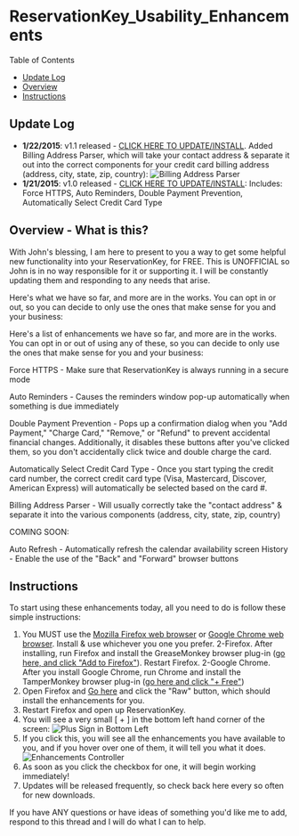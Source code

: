 # ReservationKey_Usability_Enhancements

Table of Contents
- <a href="updateLog">Update Log</a>
- <a href="overview">Overview</a>
- <a href="#instructions">Instructions</a>


## Update Log<a id="updateLog"></a>
- **1/22/2015**: v1.1 released - <a href="https://raw.githubusercontent.com/EmKayUltra/ReservationKey_Usability_Enhancements/release-v1.1/ReservationKey_Usability_Enhancements.user.js">CLICK HERE TO UPDATE/INSTALL</a>.  Added Billing Address Parser, which will take your contact address & separate it out into the correct components for your credit card billing address (address, city, state, zip, country):
          ![Billing Address Parser](http://i57.tinypic.com/ziriow.png)
- **1/21/2015**: v1.0 released - <a href="https://raw.githubusercontent.com/EmKayUltra/ReservationKey_Usability_Enhancements/release-v1.0/ReservationKey_Usability_Enhancements.user.js">CLICK HERE TO UPDATE/INSTALL</a></span>: Includes: Force HTTPS, Auto Reminders, Double Payment Prevention, Automatically Select Credit Card Type

## Overview - What is this?<a id="overview"></a>
With John's blessing, I am here to present to you a way to get some helpful new functionality into your ReservationKey, for FREE.  This is UNOFFICIAL so John is in no way responsible for it or supporting it.  I will be constantly updating them and responding to any needs that arise.

Here's what we have so far, and more are in the works.  You can opt in or out, so you can decide to only use the ones that make sense for you and your business:

Here's a list of enhancements we have so far, and more are in the works.  You can opt in or out of using any of these, so you can decide to only use the ones that make sense for you and your business:

Force HTTPS - Make sure that ReservationKey is always running in a secure mode

Auto Reminders - Causes the reminders window pop-up automatically when something is due immediately

Double Payment Prevention - Pops up a confirmation dialog when you "Add Payment," "Charge Card," "Remove," or "Refund" to prevent accidental financial changes.  Additionally, it disables these buttons after you've clicked them, so you don't accidentally click twice and double charge the card.

Automatically Select Credit Card Type - Once you start typing the credit card number, the correct credit card type (Visa, Mastercard, Discover, American Express) will automatically be selected based on the card #.

Billing Address Parser - Will usually correctly take the "contact address" & separate it into the various components (address, city, state, zip, country)

COMING SOON:

Auto Refresh - Automatically refresh the calendar availability screen
History - Enable the use of the "Back" and "Forward" browser buttons

## Instructions<a id="instructions"></a>
To start using these enhancements today, all you need to do is follow these simple instructions:

1.  You MUST use the <a href="https://www.mozilla.org/en-US/firefox/new/">Mozilla Firefox web browser</a> or <a href="https://www.google.com/chrome/browser/desktop/">Google Chrome web browser</a>.  Install & use whichever you one you prefer.
2-Firefox.  After installing, run Firefox and install the GreaseMonkey browser plug-in (<a href="https://addons.mozilla.org/en-US/firefox/addon/greasemonkey/">go here, and click "Add to Firefox"</a>).  Restart Firefox.
2-Google Chrome.  After you install Google Chrome, run Chrome and install the TamperMonkey browser plug-in (<a href="https://chrome.google.com/webstore/detail/tampermonkey/dhdgffkkebhmkfjojejmpbldmpobfkfo?hl=en">go here and click "+ Free"</a>)
3.  Open Firefox and <a href="https://gist.github.com/anonymous/80d0f1345590759cd517#file-reservationkey_usability_enhancements-user-js">Go here</a> and click the "Raw" button, which should install the enhancements for you.
4.  Restart Firefox and open up ReservationKey.
5.  You will see a very small [ + ] in the bottom left hand corner of the screen:
	![Plus Sign in Bottom Left](http://oi57.tinypic.com/9hnyv9.jpg)
6.  If you click this, you will see all the enhancements you have available to you, and if you hover over one of them, it will tell you what it does.  
	![Enhancements Controller](http://oi60.tinypic.com/2lbm39g.jpg)
7.  As soon as you click the checkbox for one, it will begin working immediately!  
8.  Updates will be released frequently, so check back here every so often for new downloads.

If you have ANY questions or have ideas of something you'd like me to add, respond to this thread and I will do what I can to help.  
